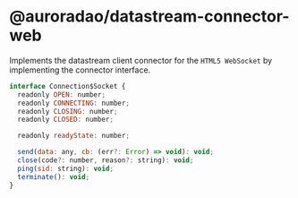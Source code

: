 # @auroradao/datastream-connector-web

Implements the datastream client connector for the `HTML5 WebSocket` by implementing the connector interface.

```javascript
interface Connection$Socket {
  readonly OPEN: number;
  readonly CONNECTING: number;
  readonly CLOSING: number;
  readonly CLOSED: number;

  readonly readyState: number;

  send(data: any, cb: (err?: Error) => void): void;
  close(code?: number, reason?: string): void;
  ping(sid: string): void;
  terminate(): void;
}
```
